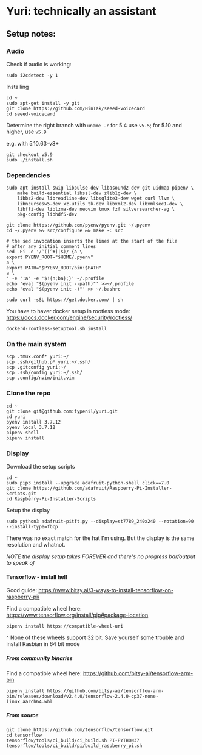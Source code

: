 # Yuri: technically an assistant

## Setup notes:

### Audio
Check if audio is working:
```
sudo i2cdetect -y 1
```

Installing
```
cd ~
sudo apt-get install -y git
git clone https://github.com/HinTak/seeed-voicecard
cd seeed-voicecard
```


Determine the right branch with `uname -r`
for 5.4 use `v5.5`; for 5.10 and higher, use `v5.9`

e.g. with 5.10.63-v8+
```
git checkout v5.9
sudo ./install.sh
```

### Dependencies
```
sudo apt install swig libpulse-dev libasound2-dev git uidmap pipenv \
	make build-essential libssl-dev zlib1g-dev \
	libbz2-dev libreadline-dev libsqlite3-dev wget curl llvm \
	libncursesw5-dev xz-utils tk-dev libxml2-dev libxmlsec1-dev \
	libffi-dev liblzma-dev neovim tmux fzf silversearcher-ag \
	pkg-config libhdf5-dev

git clone https://github.com/pyenv/pyenv.git ~/.pyenv
cd ~/.pyenv && src/configure && make -C src

# the sed invocation inserts the lines at the start of the file
# after any initial comment lines
sed -Ei -e '/^([^#]|$)/ {a \
export PYENV_ROOT="$HOME/.pyenv"
a \
export PATH="$PYENV_ROOT/bin:$PATH"
a \
' -e ':a' -e '$!{n;ba};}' ~/.profile
echo 'eval "$(pyenv init --path)"' >>~/.profile
echo 'eval "$(pyenv init -)"' >> ~/.bashrc

sudo curl -sSL https://get.docker.com/ | sh
```

You have to haver docker setup in rootless mode: https://docs.docker.com/engine/security/rootless/
```
dockerd-rootless-setuptool.sh install
```

### On the main system
```
scp .tmux.conf* yuri:~/
scp .ssh/github.p* yuri:~/.ssh/
scp .gitconfig yuri:~/
scp .ssh/config yuri:~/.ssh/
scp .config/nvim/init.vim
```

### Clone the repo
```
cd ~
git clone git@github.com:typenil/yuri.git
cd yuri
pyenv install 3.7.12
pyenv local 3.7.12
pipenv shell
pipenv install
```

### Display
Download the setup scripts
```
cd ~
sudo pip3 install --upgrade adafruit-python-shell click==7.0
git clone https://github.com/adafruit/Raspberry-Pi-Installer-Scripts.git
cd Raspberry-Pi-Installer-Scripts
```

Setup the display
```
sudo python3 adafruit-pitft.py --display=st7789_240x240 --rotation=90 --install-type=fbcp
```
There was no exact match for the hat I'm using. But the display is the same resolution and whatnot.

_NOTE the display setup takes FOREVER and there's no progress bar/output to speak of_



#### Tensorflow - install hell
Good guide: https://www.bitsy.ai/3-ways-to-install-tensorflow-on-raspberry-pi/

Find a compatible wheel here: https://www.tensorflow.org/install/pip#package-location
```
pipenv install https://compatible-wheel-uri
```
^ None of these wheels support 32 bit. Save yourself some trouble and install Rasbian in 64 bit mode 


##### From community binaries
Find a compatible wheel here: https://github.com/bitsy-ai/tensorflow-arm-bin
```
pipenv install https://github.com/bitsy-ai/tensorflow-arm-bin/releases/download/v2.4.0/tensorflow-2.4.0-cp37-none-linux_aarch64.whl
```


##### From source
```
git clone https://github.com/tensorflow/tensorflow.git
cd tensorflow
tensorflow/tools/ci_build/ci_build.sh PI-PYTHON37 tensorflow/tools/ci_build/pi/build_raspberry_pi.sh
``` 


